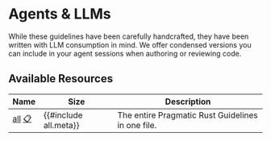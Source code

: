 ﻿<!-- Copyright (c) Microsoft Corporation. Licensed under the MIT license. -->


# Agents & LLMs

While these guidelines have been carefully handcrafted, they have been written with LLM consumption in mind. 
We offer condensed versions you can include in your agent sessions when authoring or reviewing code.


## Available Resources

| Name | Size | Description |
|------|------|-------------|
| [all](https://microsoft.github.com/rust-guidelines/agents/all.md) [📋](#) | {{#include all.meta}} | The entire Pragmatic Rust Guidelines in one file. |

<script>
// Makes the paste buttons works
document.addEventListener('DOMContentLoaded', function() {
    document.querySelectorAll('a[href="#"]').forEach(function(copyIcon) {
        copyIcon.onclick = function(e) {
            e.preventDefault();
            const link = this.parentElement.querySelector('a[href*="microsoft.github.com"]');
            if (link) {
                navigator.clipboard.writeText(link.href);
            }
        };
    });
});
</script>
